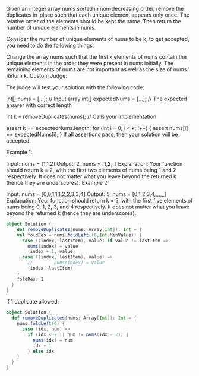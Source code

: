Given an integer array nums sorted in non-decreasing order, remove the duplicates in-place such that each unique element appears only once. The relative order of the elements should be kept the same. Then return the number of unique elements in nums.

Consider the number of unique elements of nums to be k, to get accepted, you need to do the following things:

Change the array nums such that the first k elements of nums contain the unique elements in the order they were present in nums initially. The remaining elements of nums are not important as well as the size of nums.
Return k.
Custom Judge:

The judge will test your solution with the following code:

int[] nums = [...]; // Input array
int[] expectedNums = [...]; // The expected answer with correct length

int k = removeDuplicates(nums); // Calls your implementation

assert k == expectedNums.length;
for (int i = 0; i < k; i++) {
assert nums[i] == expectedNums[i];
}
If all assertions pass, then your solution will be accepted.



Example 1:

Input: nums = [1,1,2]
Output: 2, nums = [1,2,_]
Explanation: Your function should return k = 2, with the first two elements of nums being 1 and 2 respectively.
It does not matter what you leave beyond the returned k (hence they are underscores).
Example 2:

Input: nums = [0,0,1,1,1,2,2,3,3,4]
Output: 5, nums = [0,1,2,3,4,_,_,_,_,_]
Explanation: Your function should return k = 5, with the first five elements of nums being 0, 1, 2, 3, and 4 respectively.
It does not matter what you leave beyond the returned k (hence they are underscores).

```scala 3
object Solution {
    def removeDuplicates(nums: Array[Int]): Int = {
    val foldRes = nums.foldLeft((0,Int.MinValue)) {
      case ((index, lastItem), value) if value != lastItem =>
        nums(index) = value
        (index + 1, value)
      case ((index, lastItem), value) =>
        //        nums(index) = value
        (index, lastItem)
    }
    foldRes._1
  }
}
```

if 1 duplicate allowed:
```scala 3
object Solution {
  def removeDuplicates(nums: Array[Int]): Int = {
    nums.foldLeft(0) {
      case (idx, num) =>
        if (idx < 2 || num != nums(idx - 2)) {
          nums(idx) = num
          idx + 1
        } else idx
    }
  }
}
```